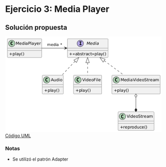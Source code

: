 # Ejercicio 3: Media Player
## Solución propuesta
![Diagrama UML](./diag_uml.png)
<br>[Código UML](./source.uml)
### Notas
- Se utilizó el patrón Adapter
